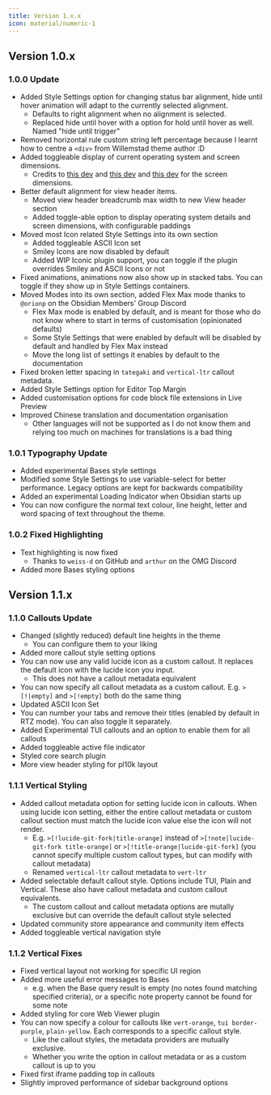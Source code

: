 ```yaml
---
title: Version 1.x.x
icon: material/numeric-1
---
```


## Version 1.0.x

### 1.0.0 Update

- Added Style Settings option for changing status bar alignment, hide until hover animation will adapt to the currently selected alignment.
  - Defaults to right alignment when no alignment is selected.
  - Replaced hide until hover with a option for hold until hover as well. Named "hide until trigger"
- Removed horizontal rule custom string left percentage because I learnt how to centre a `<div>` from Willemstad theme author :D
- Added toggleable display of current operating system and screen dimensions.
  - Credits to [this dev](https://dev.to/janeori/css-type-casting-to-numeric-tanatan2-scalars-582j) and [this dev](https://css-tip.com/screen-dimension) and [this dev](https://dev.to/leapcell/get-screen-size-in-pure-css-3kna) for the screen dimensions.
- Better default alignment for view header items.
  - Moved view header breadcrumb max width to new View header section
  - Added toggle-able option to display operating system details and screen dimensions, with configurable paddings
- Moved most Icon related Style Settings into its own section
  - Added toggleable ASCII Icon set
  - Smiley Icons are now disabled by default
  - Added WIP Iconic plugin support, you can toggle if the plugin overrides Smiley and ASCII Icons or not
- Fixed animations, animations now also show up in stacked tabs. You can toggle if they show up in Style Settings containers.
- Moved Modes into its own section, added Flex Max mode thanks to `@orionp` on the Obsidian Members' Group Discord
  - Flex Max mode is enabled by default, and is meant for those who do not know where to start in terms of customisation (opinionated defaults)
  - Some Style Settings that were enabled by default will be disabled by default and handled by Flex Max instead
  - Move the long list of settings it enables by default to the documentation
- Fixed broken letter spacing in `tategaki` and `vertical-ltr` callout metadata.
- Added Style Settings option for Editor Top Margin
- Added customisation options for code block file extensions in Live Preview
- Improved Chinese translation and documentation organisation
  - Other languages will not be supported as I do not know them and relying too much on machines for translations is a bad thing

### 1.0.1 Typography Update

- Added experimental Bases style settings
- Modified some Style Settings to use variable-select for better performance. Legacy options are kept for backwards compatibility
- Added an experimental Loading Indicator when Obsidian starts up
- You can now configure the normal text colour, line height, letter and word spacing of text throughout the theme.

### 1.0.2 Fixed Highlighting

- Text highlighting is now fixed
  - Thanks to `weiss-d` on GitHub and `arthur` on the OMG Discord
- Added more Bases styling options

## Version 1.1.x

### 1.1.0 Callouts Update

- Changed (slightly reduced) default line heights in the theme
	- You can configure them to your liking
- Added more callout style setting options
- You can now use any valid lucide icon as a custom callout. It replaces the default icon with the lucide icon you input.
	- This does not have a callout metadata equivalent
- You can now specify all callout metadata as a custom callout. E.g. `>[!|empty]` and `>[!empty]` both do the same thing
- Updated ASCII Icon Set
- You can number your tabs and remove their titles (enabled by default in RTZ mode). You can also toggle it separately.
- Added Experimental TUI callouts and an option to enable them for all callouts
- Added toggleable active file indicator
- Styled core search plugin
- More view header styling for pl10k layout

### 1.1.1 Vertical Styling
- Added callout metadata option for setting lucide icon in callouts. When using lucide icon setting, either the entire callout metadata or custom callout section must match the lucide icon value else the icon will not render.
	- E.g. `>[!lucide-git-fork|title-orange]` instead of `>[!note|lucide-git-fork title-orange]` or `>[!title-orange|lucide-git-fork]` (you cannot specify multiple custom callout types, but can modify with callout metadata)
	- Renamed `vertical-ltr` callout metadata to `vert-ltr`
- Added selectable default callout style. Options include TUI, Plain and Vertical. These also have callout metadata and custom callout equivalents.
	- The custom callout and callout metadata options are mutally exclusive but can override the default callout style selected
- Updated community store appearance and community item effects
- Added toggleable vertical navigation style

### 1.1.2 Vertical Fixes
- Fixed vertical layout not working for specific UI region
- Added more useful error messages to Bases 
	- e.g. when the Base query result is empty (no notes found matching specified criteria), or a specific note property cannot be found for some note
- Added styling for core Web Viewer plugin
- You can now specify a colour for callouts like `vert-orange`, `tui border-purple`, `plain-yellow`. Each corresponds to a specific callout style.
	- Like the callout styles, the metadata providers are mutually exclusive.
	- Whether you write the option in callout metadata or as a custom callout is up to you
- Fixed first iframe padding top in callouts
- Slightly improved performance of sidebar background options
